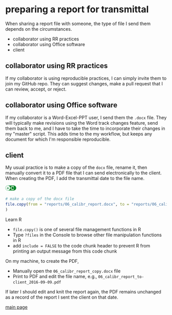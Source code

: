 
# preparing a report for transmittal 






When sharing a report file with someone, the type of file I send them depends on the circumstances. 

- collaborator using RR practices  
- collaborator using Office software 
- client 

## collaborator using RR practices 

If my collaborator is using reproducible practices, I can simply invite them to join my GitHub repo. They can suggest changes, make a pull request that I can review, accept, or reject. 

## collaborator using Office software

If my collaborator is a Word-Excel-PPT user, I send them the `.docx` file. They will typically make revisions using the Word track changes feature, send them back to me, and I have to take the time to incorporate their changes in my "master" script. This adds time to the my workflow, but keeps any document for which I'm responsible reproducible. 


## client 

My usual practice is to make a copy of the `docx` file, rename it, then manually convert it to a PDF file that I can send electronically to the client. When creating the PDF, I add the transmittal date to the file name.

![](images/code-icon.png)<!-- -->


```r
# make a copy of the docx file
file.copy(from = "reports/06_calibr_report.docx", to = "reports/06_calibr_report_copy.docx"
)
```

Learn R

- `file.copy()` is one of several file management functions in R
- Type `?files` in the Console to browse other file manipulation functions in R
- add `include = FALSE` to the code chunk header to prevent R from printing an output message from this code chunk

On my machine, to create the PDF,

- Manually open the  `06_calibr_report_copy.docx` file
- Print to PDF and edit the file name, e.g., `06_calibr_report_to-client_2016-09-09.pdf`

If later I should edit and knit the report again, the PDF remains unchanged as a  record of the report I sent the client on that date.

[main page](../README.md)








